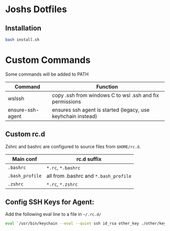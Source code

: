 # Joshs Dotfiles

## Installation

```bash
bash install.sh
```

# Custom Commands

Some commands will be added to PATH

| Command          | Function                                                     |
| ---------------- | ------------------------------------------------------------ |
| wslssh           | copy .ssh from windows C to wsl .ssh and fix permissions     |
| ensure-ssh-agent | ensures ssh agent is started (legacy, use keyhchain instead) |

## Custom rc.d

Zshrc and bashrc are configured to source files from `$HOME/rc.d`.

| Main conf       | rc.d suffix                           |
| --------------- | ------------------------------------- |
| `.bashrc`       | `*.rc`, `*.bashrc`                    |
| `.bash_profile` | all from .bashrc and `*.bash_profile` |
| `.zshrc`        | `*.rc`, `*.zshrc`                     |

## Config SSH Keys for Agent:
Add the following eval line to a file in `~/.rc.d/`
```bash
eval `/usr/bin/keychain --eval --quiet ssh id_rsa other_key ./other/key`
```
